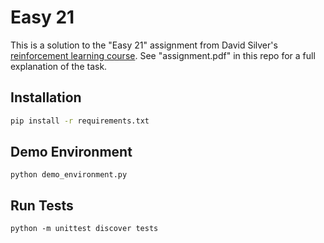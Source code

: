 # Easy 21

This is a solution to the "Easy 21" assignment from David Silver's [reinforcement learning course](https://www.davidsilver.uk/teaching/). See "assignment.pdf" in this repo for a full explanation of the task.

## Installation

```bash
pip install -r requirements.txt
```

## Demo Environment

```
python demo_environment.py
```

## Run Tests

```
python -m unittest discover tests
```

